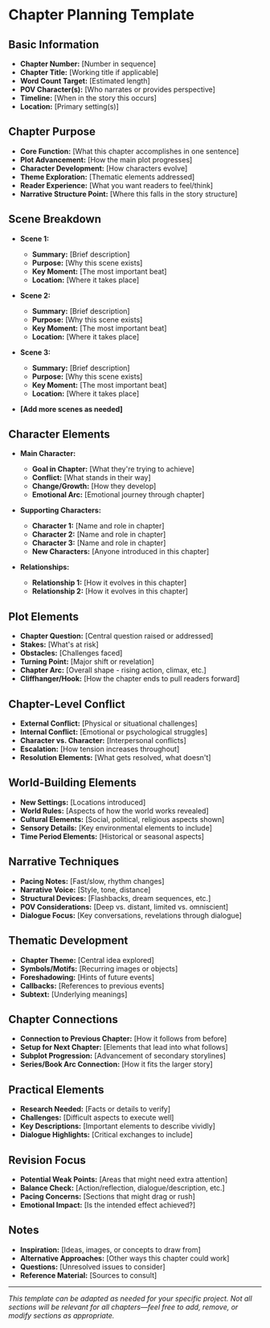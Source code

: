 # Chapter Planning Template

## Basic Information
- **Chapter Number:** [Number in sequence]
- **Chapter Title:** [Working title if applicable]
- **Word Count Target:** [Estimated length]
- **POV Character(s):** [Who narrates or provides perspective]
- **Timeline:** [When in the story this occurs]
- **Location:** [Primary setting(s)]

## Chapter Purpose
- **Core Function:** [What this chapter accomplishes in one sentence]
- **Plot Advancement:** [How the main plot progresses]
- **Character Development:** [How characters evolve]
- **Theme Exploration:** [Thematic elements addressed]
- **Reader Experience:** [What you want readers to feel/think]
- **Narrative Structure Point:** [Where this falls in the story structure]

## Scene Breakdown
- **Scene 1:**
  - **Summary:** [Brief description]
  - **Purpose:** [Why this scene exists]
  - **Key Moment:** [The most important beat]
  - **Location:** [Where it takes place]

- **Scene 2:**
  - **Summary:** [Brief description]
  - **Purpose:** [Why this scene exists]
  - **Key Moment:** [The most important beat]
  - **Location:** [Where it takes place]

- **Scene 3:**
  - **Summary:** [Brief description]
  - **Purpose:** [Why this scene exists]
  - **Key Moment:** [The most important beat]
  - **Location:** [Where it takes place]

- **[Add more scenes as needed]**

## Character Elements
- **Main Character:**
  - **Goal in Chapter:** [What they're trying to achieve]
  - **Conflict:** [What stands in their way]
  - **Change/Growth:** [How they develop]
  - **Emotional Arc:** [Emotional journey through chapter]

- **Supporting Characters:**
  - **Character 1:** [Name and role in chapter]
  - **Character 2:** [Name and role in chapter]
  - **Character 3:** [Name and role in chapter]
  - **New Characters:** [Anyone introduced in this chapter]

- **Relationships:**
  - **Relationship 1:** [How it evolves in this chapter]
  - **Relationship 2:** [How it evolves in this chapter]

## Plot Elements
- **Chapter Question:** [Central question raised or addressed]
- **Stakes:** [What's at risk]
- **Obstacles:** [Challenges faced]
- **Turning Point:** [Major shift or revelation]
- **Chapter Arc:** [Overall shape - rising action, climax, etc.]
- **Cliffhanger/Hook:** [How the chapter ends to pull readers forward]

## Chapter-Level Conflict
- **External Conflict:** [Physical or situational challenges]
- **Internal Conflict:** [Emotional or psychological struggles]
- **Character vs. Character:** [Interpersonal conflicts]
- **Escalation:** [How tension increases throughout]
- **Resolution Elements:** [What gets resolved, what doesn't]

## World-Building Elements
- **New Settings:** [Locations introduced]
- **World Rules:** [Aspects of how the world works revealed]
- **Cultural Elements:** [Social, political, religious aspects shown]
- **Sensory Details:** [Key environmental elements to include]
- **Time Period Elements:** [Historical or seasonal aspects]

## Narrative Techniques
- **Pacing Notes:** [Fast/slow, rhythm changes]
- **Narrative Voice:** [Style, tone, distance]
- **Structural Devices:** [Flashbacks, dream sequences, etc.]
- **POV Considerations:** [Deep vs. distant, limited vs. omniscient]
- **Dialogue Focus:** [Key conversations, revelations through dialogue]

## Thematic Development
- **Chapter Theme:** [Central idea explored]
- **Symbols/Motifs:** [Recurring images or objects]
- **Foreshadowing:** [Hints of future events]
- **Callbacks:** [References to previous events]
- **Subtext:** [Underlying meanings]

## Chapter Connections
- **Connection to Previous Chapter:** [How it follows from before]
- **Setup for Next Chapter:** [Elements that lead into what follows]
- **Subplot Progression:** [Advancement of secondary storylines]
- **Series/Book Arc Connection:** [How it fits the larger story]

## Practical Elements
- **Research Needed:** [Facts or details to verify]
- **Challenges:** [Difficult aspects to execute well]
- **Key Descriptions:** [Important elements to describe vividly]
- **Dialogue Highlights:** [Critical exchanges to include]

## Revision Focus
- **Potential Weak Points:** [Areas that might need extra attention]
- **Balance Check:** [Action/reflection, dialogue/description, etc.]
- **Pacing Concerns:** [Sections that might drag or rush]
- **Emotional Impact:** [Is the intended effect achieved?]

## Notes
- **Inspiration:** [Ideas, images, or concepts to draw from]
- **Alternative Approaches:** [Other ways this chapter could work]
- **Questions:** [Unresolved issues to consider]
- **Reference Material:** [Sources to consult]

---

*This template can be adapted as needed for your specific project. Not all sections will be relevant for all chapters—feel free to add, remove, or modify sections as appropriate.* 